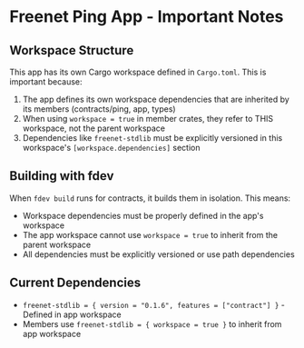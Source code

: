 # Freenet Ping App - Important Notes

## Workspace Structure

This app has its own Cargo workspace defined in `Cargo.toml`. This is important because:

1. The app defines its own workspace dependencies that are inherited by its members (contracts/ping, app, types)
2. When using `workspace = true` in member crates, they refer to THIS workspace, not the parent workspace
3. Dependencies like `freenet-stdlib` must be explicitly versioned in this workspace's `[workspace.dependencies]` section

## Building with fdev

When `fdev build` runs for contracts, it builds them in isolation. This means:
- Workspace dependencies must be properly defined in the app's workspace
- The app workspace cannot use `workspace = true` to inherit from the parent workspace
- All dependencies must be explicitly versioned or use path dependencies

## Current Dependencies

- `freenet-stdlib = { version = "0.1.6", features = ["contract"] }` - Defined in app workspace
- Members use `freenet-stdlib = { workspace = true }` to inherit from app workspace